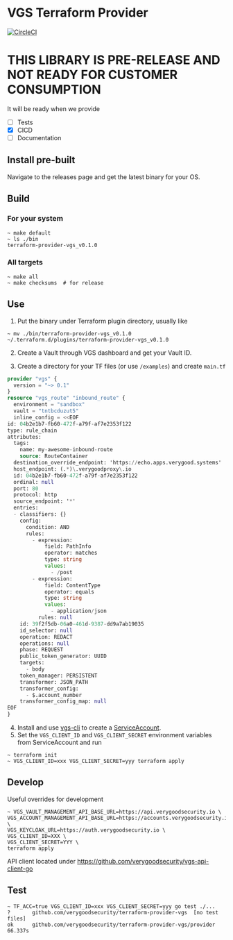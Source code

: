 # VGS Terraform Provider

[![CircleCI](https://circleci.com/gh/verygoodsecurity/terraform-provider-vgs.svg?style=svg&circle-token=8ae379e820e61ec6f8e8451ebaf5ed6958fa7c13)](https://circleci.com/gh/verygoodsecurity/terraform-provider-vgs)


# THIS LIBRARY IS PRE-RELEASE AND NOT READY FOR CUSTOMER CONSUMPTION

It will be ready when we provide 

- [ ] Tests
- [x] CICD
- [ ] Documentation

## Install pre-built
Navigate to the releases page and get the latest binary for your OS.

## Build
### For your system
```shell
~ make default
~ ls ./bin
terraform-provider-vgs_v0.1.0
```

### All targets
```shell
~ make all
~ make checksums  # for release
```

## Use
1. Put the binary under Terraform plugin directory, usually like
```shell
~ mv ./bin/terraform-provider-vgs_v0.1.0 ~/.terraform.d/plugins/terraform-provider-vgs_v0.1.0
```

2. Create a Vault through VGS dashboard and get your Vault ID.

3. Create a directory for your TF files (or use `/examples`) and create `main.tf`
```terraform
provider "vgs" {
  version = "~> 0.1"
}
resource "vgs_route" "inbound_route" {
  environment = "sandbox"
  vault = "tntbcduzut5"
  inline_config = <<EOF
id: 04b2e1b7-fb60-472f-a79f-af7e2353f122
type: rule_chain
attributes:
  tags:
    name: my-awesome-inbound-route
    source: RouteContainer
  destination_override_endpoint: 'https://echo.apps.verygood.systems'
  host_endpoint: (.*)\.verygoodproxy\.io
  id: 04b2e1b7-fb60-472f-a79f-af7e2353f122
  ordinal: null
  port: 80
  protocol: http
  source_endpoint: '*'
  entries:
  - classifiers: {}
    config:
      condition: AND
      rules:
        - expression:
            field: PathInfo
            operator: matches
            type: string
            values:
              - /post
        - expression:
            field: ContentType
            operator: equals
            type: string
            values:
              - application/json
          rules: null
    id: 39f2f5db-06a0-461d-9387-dd9a7ab19035
    id_selector: null
    operation: REDACT
    operations: null
    phase: REQUEST
    public_token_generator: UUID
    targets:
      - body
    token_manager: PERSISTENT
    transformer: JSON_PATH
    transformer_config:
      - $.account_number
    transformer_config_map: null
EOF
}
```

4. Install and use [vgs-cli](https://github.com/verygoodsecurity/vgs-cli) to create a [ServiceAccount](https://www.verygoodsecurity.com/docs/vgs-cli/service-account#create).
5. Set the `VGS_CLIENT_ID` and `VGS_CLIENT_SECRET` environment variables from ServiceAccount and run
```shell
~ terraform init
~ VGS_CLIENT_ID=xxx VGS_CLIENT_SECRET=yyy terraform apply
```

## Develop

Useful overrides for development
```shell
~ VGS_VAULT_MANAGEMENT_API_BASE_URL=https://api.verygoodsecurity.io \
VGS_ACCOUNT_MANAGEMENT_API_BASE_URL=https://accounts.verygoodsecurity.io \
VGS_KEYCLOAK_URL=https://auth.verygoodsecurity.io \
VGS_CLIENT_ID=XXX \
VGS_CLIENT_SECRET=YYY \
terraform apply
```

API client located under https://github.com/verygoodsecurity/vgs-api-client-go

## Test

```shell
~ TF_ACC=true VGS_CLIENT_ID=xxx VGS_CLIENT_SECRET=yyy go test ./...
?   	github.com/verygoodsecurity/terraform-provider-vgs	[no test files]
ok  	github.com/verygoodsecurity/terraform-provider-vgs/provider	66.337s
```
